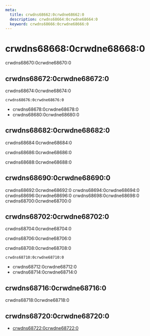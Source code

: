 ```yaml
---
meta:
  title: crwdns68662:0crwdne68662:0
  description: crwdns68664:0crwdne68664:0
  keyword: crwdns68666:0crwdne68666:0
---
```


# crwdns68668:0crwdne68668:0
crwdns68670:0crwdne68670:0

<entry-ad />

## crwdns68672:0crwdne68672:0
crwdns68674:0crwdne68674:0

`crwdns68676:0crwdne68676:0`
- crwdns68678:0crwdne68678:0
- crwdns68680:0crwdne68680:0


## crwdns68682:0crwdne68682:0
crwdns68684:0crwdne68684:0

  crwdns68686:0crwdne68686:0

  crwdns68688:0crwdne68688:0

## crwdns68690:0crwdne68690:0
crwdns68692:0crwdne68692:0
<alert type="success">crwdns68694:0crwdne68694:0</alert>
<alert type="info">crwdns68696:0crwdne68696:0</alert>
<alert type="warning">crwdns68698:0crwdne68698:0</alert>
<alert type="error">crwdns68700:0crwdne68700:0</alert>

## crwdns68702:0crwdne68702:0
crwdns68704:0crwdne68704:0

  crwdns68706:0crwdne68706:0

  crwdns68708:0crwdne68708:0

  `crwdns68710:0crwdne68710:0`
  - crwdns68712:0crwdne68712:0
  - crwdns68714:0crwdne68714:0

## crwdns68716:0crwdne68716:0
crwdns68718:0crwdne68718:0

## crwdns68720:0crwdne68720:0
  - [crwdns68722:0crwdne68722:0]()

<doc-footer />
